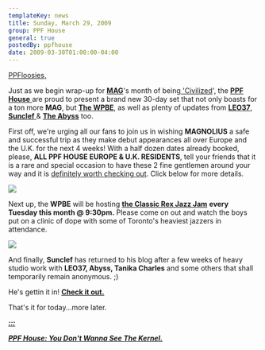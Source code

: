 ```yaml
---
templateKey: news
title: Sunday, March 29, 2009
group: PPF House
general: true
postedBy: ppfhouse
date: 2009-03-30T01:00:00-04:00
---
```

[PPFloosies, ](http://www.twitter.com/ppfhouse)

Just as we begin wrap-up for [**MAG**](http://www.myspace.com/magnolius)'s month of being[ 'Civilized](http://www.magnolius.com/circaback.jpg)', the [**PPF House** ](http://www.facebook.com/home.php#/pages/PPF-House/32210491219?ref=ts) are proud to present a brand new 30-day set that not only boasts for a ton more **MAG**, but [**The WPBE**](http://www.myspace.com/wpbe), as well as plenty of updates from [**LEO37**](http://www.myspace.com/leo37), [**Sunclef** ](http://www.myspace.com/sunclef)&amp; [**The Abyss**](http://www.myspace.com/thabyss) too.

First off, we're urging all our fans to join us in wishing **MAGNOLIUS** a safe and successful trip as they make debut appearances all over Europe and the U.K. for the next 4 weeks! With a half dozen dates already booked, please, **ALL PPF HOUSE EUROPE &amp; U.K. RESIDENTS**, tell your friends that it is a rare and special occasion to have these 2 fine gentlemen around your way and it is [definitely worth checking out](http://www.youtube.com/watch?v=tJ3KtAFf8Ks). Click below for more details.

[![](http://photos-h.ak.fbcdn.net/hphotos-ak-snc1/hs039.snc1/2611_85302311288_581376288_2373191_3512004_n.jpg)](http://photos-h.ak.fbcdn.net/hphotos-ak-snc1/hs039.snc1/2611_85302311288_581376288_2373191_3512004_n.jpg)

Next up, the **WPBE** will be hosting [**the Classic Rex Jazz Jam**](http://www.therex.ca/shows.html) **every Tuesday this month @ 9:30pm.** Please come on out and watch the boys put on a clinic of dope with some of Toronto's heaviest jazzers in attendance.

[![](http://c2.ac-images.myspacecdn.com/images02/29/l_f97fbc34eaf74a23b4318e7884496ef1.jpg)](http://www.ppfhouse.com/music/sunclef)

And finally, **Sunclef** has returned to his blog after a few weeks of heavy studio work with **LEO37, Abyss, Tanika Charles** and some others that shall temporarily remain anonymous. ;)

He's gettin it in! [**Check it out.**](http://www.ppfhouse.com/music/sunclef)

That's it for today...more later.

[***:::*** ](http://www.myspace.com/ppfhouse)

[***PPF House: You Don't Wanna See The Kernel.***](http://www.myspace.com/ppfhouse)
